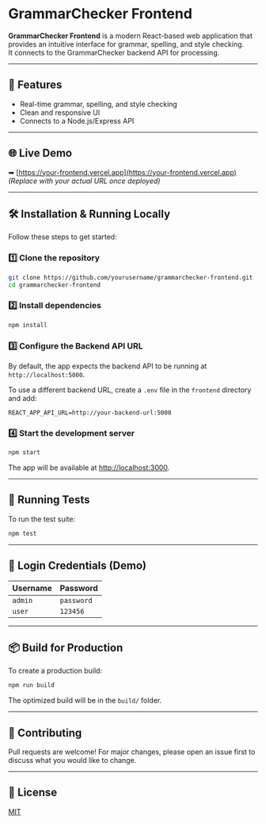 # GrammarChecker Frontend

**GrammarChecker Frontend** is a modern React-based web application that provides an intuitive interface for grammar, spelling, and style checking.  
It connects to the GrammarChecker backend API for processing.

---

## 🚀 Features
- Real-time grammar, spelling, and style checking
- Clean and responsive UI
- Connects to a Node.js/Express API

---

## 🌐 Live Demo
➡ [https://your-frontend.vercel.app](https://your-frontend.vercel.app)  
*(Replace with your actual URL once deployed)*

---

## 🛠️ Installation & Running Locally

Follow these steps to get started:

### 1️⃣ Clone the repository
```bash
git clone https://github.com/yourusername/grammarchecker-frontend.git
cd grammarchecker-frontend
```

### 2️⃣ Install dependencies
```bash
npm install
```

### 3️⃣ Configure the Backend API URL
By default, the app expects the backend API to be running at `http://localhost:5000`.

To use a different backend URL, create a `.env` file in the `frontend` directory and add:
```env
REACT_APP_API_URL=http://your-backend-url:5000
```

### 4️⃣ Start the development server
```bash
npm start
```
The app will be available at [http://localhost:3000](http://localhost:3000).

---

## 🧪 Running Tests
To run the test suite:
```bash
npm test
```

---

## 🔑 Login Credentials (Demo)

| Username | Password |
|-----------|----------|
| `admin`   | `password` |
| `user`    | `123456`  |

---

## 📦 Build for Production
To create a production build:
```bash
npm run build
```
The optimized build will be in the `build/` folder.

---

## 🤝 Contributing
Pull requests are welcome! For major changes, please open an issue first to discuss what you would like to change.

---

## 📄 License
[MIT](../LICENSE)

